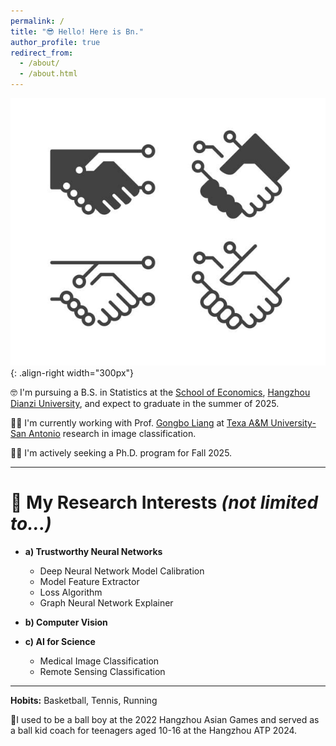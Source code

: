 ```yaml
---
permalink: /
title: "😎 Hello! Here is Bn."
author_profile: true
redirect_from: 
  - /about/
  - /about.html
---
```


![script](/images/about.jpg){: .align-right width="300px"}

🤓 I'm pursuing a B.S. in Statistics at the [School of Economics](https://economics.hdu.edu.cn/eco_en/), [Hangzhou Dianzi University](https://en.hdu.edu.cn/), and expect to graduate in the summer of 2025.

👨‍💻 I'm currently working with Prof. [Gongbo Liang](http://www.gb-liang.com/)  at [Texa A&M University-San Antonio](https://www.tamusa.edu/) research in image classification.

👨‍🎓 I'm actively seeking a Ph.D. program for Fall 2025.

---

# 🔎 My Research Interests *(not limited to...)*

* **a) Trustworthy Neural Networks**
  - Deep Neural Network Model Calibration
  - Model Feature Extractor
  - Loss Algorithm
  - Graph Neural Network Explainer

* **b) Computer Vision**

* **c) AI for Science**
  - Medical Image Classification
  - Remote Sensing Classification

---
**Hobits:** Basketball, Tennis, Running

🎾I used to be a ball boy at the 2022 Hangzhou Asian Games and served as a ball kid coach for teenagers aged 10-16 at the Hangzhou ATP 2024.

 
